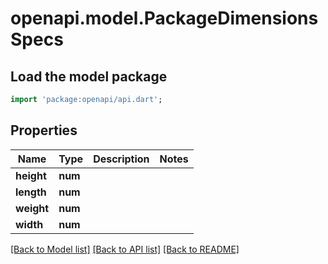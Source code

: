 # openapi.model.PackageDimensionsSpecs

## Load the model package
```dart
import 'package:openapi/api.dart';
```

## Properties
Name | Type | Description | Notes
------------ | ------------- | ------------- | -------------
**height** | **num** |  | 
**length** | **num** |  | 
**weight** | **num** |  | 
**width** | **num** |  | 

[[Back to Model list]](../README.md#documentation-for-models) [[Back to API list]](../README.md#documentation-for-api-endpoints) [[Back to README]](../README.md)


